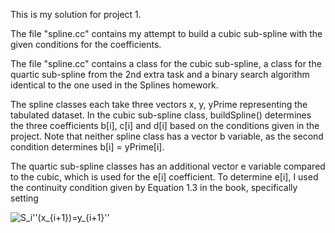 This is my solution for project 1.

The file "spline.cc" contains my attempt to build a cubic sub-spline with the given conditions for the coefficients.

The file "spline.cc" contains a class for the cubic sub-spline, 
a class for the quartic sub-spline from the 2nd extra task and
a binary search algorithm identical to the one used in the Splines homework.

The spline classes each take three vectors x, y, yPrime representing the tabulated dataset. In the cubic sub-spline class, buildSpline() determines the three coefficients b[i], c[i] and d[i] based on the conditions given in the project. Note that neither spline class has a vector b variable, as the second condition determines b[i] = yPrime[i].

The quartic sub-spline classes has an additional vector e variable compared to the cubic, which is used for the e[i] coefficient. To determine e[i], I used the continuity condition given by Equation 1.3 in the book, specifically setting

<img src="https://latex.codecogs.com/svg.image?\bg{white}&space;S_i''(x_{i&plus;1})=y_{i&plus;1}''" title=" S_i''(x_{i+1})=y_{i+1}''" />

